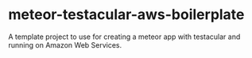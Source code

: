 meteor-testacular-aws-boilerplate
=================================

A template project to use for creating a meteor app with testacular and running on Amazon Web Services.